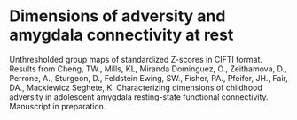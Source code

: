 # Dimensions of adversity and amygdala connectivity at rest

Unthresholded group maps of standardized Z-scores in CIFTI format. Results from Cheng, TW., Mills, KL, Miranda Dominguez, O., Zeithamova, D., Perrone, A., Sturgeon, D., Feldstein Ewing, SW., Fisher, PA., Pfeifer, JH., Fair, DA., Mackiewicz Seghete, K. Characterizing dimensions of childhood adversity in adolescent amygdala resting-state functional connectivity. Manuscript in preparation.

